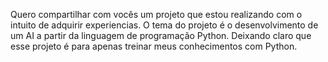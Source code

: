 Quero compartilhar com vocês um projeto que estou realizando com o intuito de adquirir experiencias. O tema do projeto é o desenvolvimento de um AI a partir da linguagem de programação Python.
Deixando claro que esse projeto é para apenas treinar meus conhecimentos com Python.
